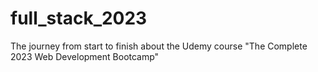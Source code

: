 # full_stack_2023
The journey from start to finish about the Udemy course "The Complete 2023 Web Development Bootcamp"
